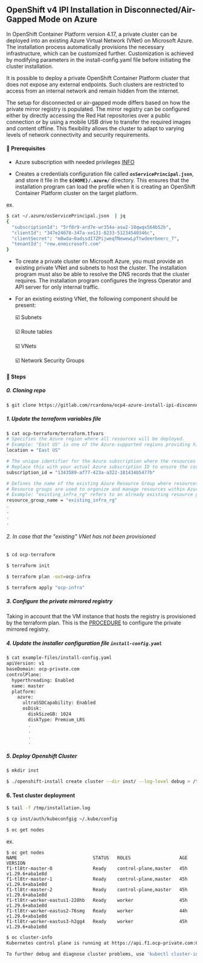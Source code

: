 
## OpenShift v4 IPI Installation in Disconnected/Air-Gapped Mode on Azure

In OpenShift Container Platform version 4.17, a private cluster can be deployed into an existing Azure Virtual Network (VNet) on Microsoft Azure. The installation process automatically provisions the necessary infrastructure, which can be customized further. Customization is achieved by modifying parameters in the install-config.yaml file before initiating the cluster installation.

It is possible to deploy a private OpenShift Container Platform cluster that does not expose any external endpoints. Such clusters are restricted to access from an internal network and remain hidden from the internet.

The setup for disconnected or air-gapped mode differs based on how the private mirror registry is populated. The mirror registry can be configured either by directly accessing the Red Hat repositories over a public connection or by using a mobile USB drive to transfer the required images and content offline. This flexibility allows the cluster to adapt to varying levels of network connectivity and security requirements.

#### 🔹 Prerequisites

- Azure subscription with needed privileges [INFO](https://docs.openshift.com/container-platform/4.17/installing/installing_azure/installing-azure-account.html#installation-azure-limits_installing-azure-account)

- Creates a credentials configuration file called **```osServicePrincipal.json```**, and store it file in the **```${HOME}/.azure/```** directory. This ensures that the installation program can load the profile when it is creating an OpenShift Container Platform cluster on the target platform.

ex.

```bash
$ cat ~/.azure/osServicePrincipal.json  | jq
{
  "subscriptionId": "5rf8r9-ard7e-wr354a-asw2-18qwqx564b52b",
  "clientId": "347e24678-347a-xe131-8233-51234540346c",
  "clientSecret": "m8wda~0adssdI7ZPijweqTNewewLpTtwdeerbnerc_7",
  "tenantId": "rew.onmicrosoft.com"
}
```

- To create a private cluster on Microsoft Azure, you must provide an existing private VNet and subnets to host the cluster. The installation program must also be able to resolve the DNS records that the cluster requires. The installation program configures the Ingress Operator and API server for only internal traffic.

- For an existing existing VNet, the following component should be present:

   ☑️ Subnets

   ☑️ Route tables

   ☑️ VNets

   ☑️ Network Security Groups

#### 🔹 Steps

##### 0. Cloning repo
```bash
$ git clone https://gitlab.com/rcardona/ocp4-azure-install-ipi-disconnected.git
```

##### 1. Update the terraform variables file
```bash
$ cat ocp-terraform/terraform.tfvars
# Specifies the Azure region where all resources will be deployed.
# Example: "East US" is one of the Azure-supported regions providing high availability and low latency.
location = "East US"

# The unique identifier for the Azure subscription where the resources will be provisioned.
# Replace this with your actual Azure subscription ID to ensure the correct subscription is targeted.
subscription_id = "1343589-af77-423a-a322-181434b5477b"

# Defines the name of the existing Azure Resource Group where resources will be deployed.
# Resource groups are used to organize and manage resources within Azure.
# Example: "existing_infra_rg" refers to an already existing resource group in Azure.
resource_group_name = "existing_infra_rg"
.
.
.
.
```

###### 2. In case that the "existing" VNet has not been provisioned
```bash
$ cd ocp-terraform

$ terraform init

$ terraform plan -out=ocp-infra

$ terraform apply "ocp-infra"
```

##### 3. Configure the private mirrored registry

Taking in account that the VM instance that hosts the registry is provisioned by the terraform plan. This is the [PROCEDURE](https://gitlab.com/rcardona/ocp4-tasks/-/blob/main/cluster-registry/mirror-registry-commons.md) to configure the private mirrored registry.

##### 4. Update the installer configuration file **```install-config.yaml```**
```bash
$ cat example-files/install-config.yaml
apiVersion: v1
baseDomain: ocp-private.com
controlPlane:
  hyperthreading: Enabled
  name: master
  platform:
    azure:
      ultraSSDCapability: Enabled
      osDisk:
        diskSizeGB: 1024
        diskType: Premium_LRS
        .
        .
        .
        .
```

##### 5. Deploy Openshift Cluster
```bash
$ mkdir inst

$ ./openshift-install create cluster --dir inst/ --log-level debug > /tmp/install.log > /tmp/installation.log 2>&1 &
```

#### 6. Test cluster deployment
```bash
$ tail -f /tmp/installation.log

$ cp inst/auth/kubeconfgig ~/.kube/config
```

```bash
$ oc get nodes
```

ex.
```text
$ oc get nodes
NAME                            STATUS   ROLES                  AGE   VERSION
f1-tl8tr-master-0               Ready    control-plane,master   45h   v1.29.6+aba1e8d
f1-tl8tr-master-1               Ready    control-plane,master   45h   v1.29.6+aba1e8d
f1-tl8tr-master-2               Ready    control-plane,master   45h   v1.29.6+aba1e8d
f1-tl8tr-worker-eastus1-228hb   Ready    worker                 45h   v1.29.6+aba1e8d
f1-tl8tr-worker-eastus2-76smg   Ready    worker                 44h   v1.29.6+aba1e8d
f1-tl8tr-worker-eastus3-h2gg4   Ready    worker                 45h   v1.29.6+aba1e8d
````

```bash
$ oc cluster-info
Kubernetes control plane is running at https://api.f1.ocp-private.com:6443

To further debug and diagnose cluster problems, use 'kubectl cluster-info dump'.
```
